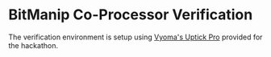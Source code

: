 # BitManip Co-Processor Verification

The verification environment is setup using [Vyoma's Uptick Pro](https://vyomasystems.com) provided for the hackathon.

